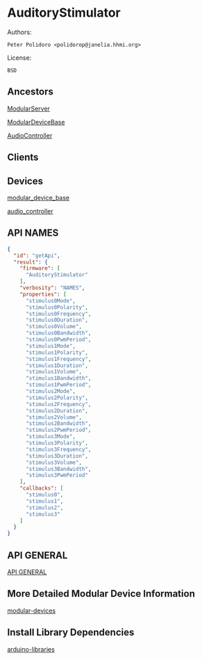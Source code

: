 # AuditoryStimulator

Authors:

    Peter Polidoro <polidorop@janelia.hhmi.org>

License:

    BSD

## Ancestors

[ModularServer](https://github.com/janelia-arduino/ModularServer)

[ModularDeviceBase](https://github.com/janelia-arduino/ModularDeviceBase)

[AudioController](https://github.com/janelia-arduino/AudioController)

## Clients

## Devices

[modular_device_base](https://github.com/janelia-modular-devices/modular_device_base.git)

[audio_controller](https://github.com/janelia-modular-devices/audio_controller.git)

## API NAMES

```json
{
  "id": "getApi",
  "result": {
    "firmware": [
      "AuditoryStimulator"
    ],
    "verbosity": "NAMES",
    "properties": [
      "stimulus0Mode",
      "stimulus0Polarity",
      "stimulus0Frequency",
      "stimulus0Duration",
      "stimulus0Volume",
      "stimulus0Bandwidth",
      "stimulus0PwmPeriod",
      "stimulus1Mode",
      "stimulus1Polarity",
      "stimulus1Frequency",
      "stimulus1Duration",
      "stimulus1Volume",
      "stimulus1Bandwidth",
      "stimulus1PwmPeriod",
      "stimulus2Mode",
      "stimulus2Polarity",
      "stimulus2Frequency",
      "stimulus2Duration",
      "stimulus2Volume",
      "stimulus2Bandwidth",
      "stimulus2PwmPeriod",
      "stimulus3Mode",
      "stimulus3Polarity",
      "stimulus3Frequency",
      "stimulus3Duration",
      "stimulus3Volume",
      "stimulus3Bandwidth",
      "stimulus3PwmPeriod"
    ],
    "callbacks": [
      "stimulus0",
      "stimulus1",
      "stimulus2",
      "stimulus3"
    ]
  }
}
```

## API GENERAL

[API GENERAL](./api/)

## More Detailed Modular Device Information

[modular-devices](https://github.com/janelia-modular-devices/modular-devices)

## Install Library Dependencies

[arduino-libraries](https://github.com/janelia-arduino/arduino-libraries)
